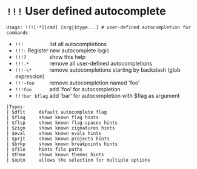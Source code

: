 <!-- TITLE: autocomplete -->

# `!!!` User defined autocomplete

```
Usage: !!![-*][cmd] [arg|$type...] # user-defined autocompletion for commands
```

- `!!!         `  list all autocompletions
- `!!!:` Register new autocomplete logic
- `!!!?        `  show this help
- `!!!-*       `  remove all user-defined autocompletions
- `!!!-\*      `  remove autocompletions starting by backslash (glob expression)
- `!!!-foo     `  remove autocompletion named 'foo'
- `!!!foo      `  add 'foo' for autocompletion
- `!!!bar $flag`  add 'bar' for autocompletion with $flag as argument

```
|Types:
| $dflt     default autocomplete flag
| $flag     shows known flag hints
| $flsp     shows known flag-spaces hints
| $zign     shows known zignatures hints
| $eval     shows known evals hints
| $prjt     shows known projects hints
| $brkp     shows known breakpoints hints
| $file     hints file paths
| $thme     shows known themes hints
| $optn     allows the selection for multiple options
```